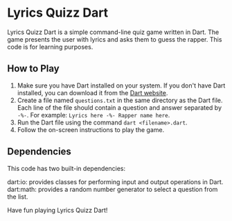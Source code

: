 # Lyrics Quizz Dart

Lyrics Quizz Dart is a simple command-line quiz game written in Dart. The game presents the user with lyrics and asks them to guess the rapper. This code is for learning purposes.

## How to Play

1. Make sure you have Dart installed on your system. If you don't have Dart installed, you can download it from the [Dart website](https://dart.dev/get-dart).
2. Create a file named `questions.txt` in the same directory as the Dart file. Each line of the file should contain a question and answer separated by `-%-`. For example: `Lyrics here -%- Rapper name here`.
3. Run the Dart file using the command `dart <filename>.dart`.
4. Follow the on-screen instructions to play the game.

## Dependencies
This code has two built-in dependencies:

dart:io: provides classes for performing input and output operations in Dart.
dart:math: provides a random number generator to select a question from the list.

Have fun playing Lyrics Quizz Dart!
